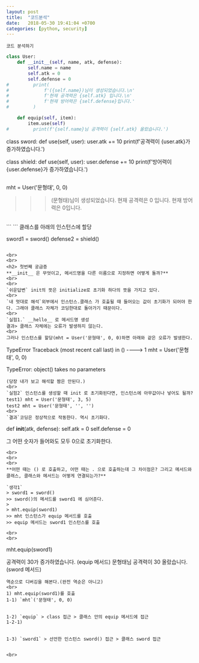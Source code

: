 ```yaml
---
layout: post
title:  "코드분석"
date:   2018-05-30 19:41:04 +0700
categories: [python, security]
---
```

`코드 분석하기`

```python
class User:
    def __init__(self, name, atk, defense):
        self.name = name
        self.atk = 0
        self.defense = 0
#         print(
#             f'({self.name})님이 생성되었습니다.\n'
#             f'현재 공격력은 {self.atk} 입니다.\n'
#             f'현재 방어력은 {self.defense}입니다.'
#         )

    def equip(self, item):
        item.use(self)
#         print(f'{self.name}님 공격력이 {self.atk} 올랐습니다.')
```

class sword:
    def use(self, user):
        user.atk += 10
        print(f'공격력이 {user.atk}가 증가하였습니다.')

class shield:
    def use(self, user):
        user.defense += 10
        print(f'방어력이 {user.defense}가 증가하였습니다.')
```
```
mht = User('문형태', 0, 0)

>>>(문형태)님이 생성되었습니다.
>>>현재 공격력은 0 입니다.
>>>현재 방어력은 0입니다.
<br>
```
```
클래스를 아래의 인스턴스에 할당

sword1 = sword()
defense2 = shield()

>>>
```

<br>
<br>
<h2> 첫번째 궁금증
**__init__ 은 무엇이고, 메서드명을 다른 이름으로 지정하면 어떻게 돌까?**
<br>
<br>
`쉬운답변` init의 뜻은 initialize로 초기화 하다의 뜻을 가지고 있다.
<br>
`내 멋대로 해석`외부에서 인스턴스.클래스 가 호출될 때 들어오는 값이 초기화가 되어야 한다. 그래야 클래스 자체가 코딩한대로 돌아가기 때문이다.
<br>
`실험1.` __hello__ 로 메서드명 생성
결과> 클래스 자체에는 오류가 발생하지 않는다.
<br>
그러나 인스턴스를 할당(mht = User('문형태', 0, 0)하면 아래와 같은 오류가 발생한다.
```
TypeError                                 Traceback (most recent call last)
<ipython-input-19-67beda220de8> in <module>()
----> 1 mht = User('문형태', 0, 0)

TypeError: object() takes no parameters
```
(당장 내가 보고 해석할 짬은 안된다.)
<br>
`실험2` 인스턴스를 생성할 때 init 로 초기화된다면, 인스턴스에 아무값이나 넣어도 될까?
test1) mht = User('문형태', 3, 5)
test2 mht = User('문형태', '', '')
<br>
`결과`코딩은 정상적으로 작동한다. 역시 초기화다.
```
def __init__(atk, defense):
self.atk = 0
self.defense = 0

그 어떤 숫자가 들어와도 모두 0으로 초기화한다.
```
<br>
<br>
<br>
**어떤 때는 () 로 호출하고, 어떤 때는 . 으로 호출하는데 그 차이점은? 그리고 메서드와 클래스, 클래스와 메서드는 어떻게 연결되는가?**

`생각1`
> sword1 = sword()
>> sword()의 메서드를 sword1 에 심어준다.
>
> mht.equip(sword1)
>> mht 인스턴스가 equip 메서드를 호출
>> equip 메서드는 sword1 인스턴스를 호출

<br>
<br>
```
mht.equip(sword1)

공격력이 30가 증가하였습니다. (equip 메서드)
문형태님 공격력이 30 올랐습니다. (sword 메서드)
```
역순으로 디버깅을 해본다.(완전 역순은 아니고)
<br>
1) mht.equip(sword1)를 호출
1-1) `mht`('문형태', 0, 0)


1-2) `equip` > class 접근 > 클래스 안의 equip 메서드에 접근
1-2-1)


1-3) `sword1` > 선언한 인스턴스 sword() 접근 > 클래스 sword 접근


<br>
